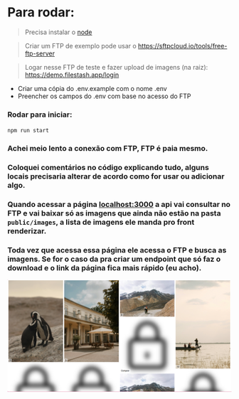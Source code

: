 # Para rodar:

> Precisa instalar o [node](https://nodejs.org/pt)

> Criar um FTP de exemplo pode usar o https://sftpcloud.io/tools/free-ftp-server

> Logar nesse FTP de teste e fazer upload de imagens (na raiz): https://demo.filestash.app/login

- Criar uma cópia do .env.example com o nome .env
- Preencher os campos do .env com base no acesso do FTP

### Rodar para iniciar:

`npm run start`

### Achei meio lento a conexão com FTP, FTP é paia mesmo. 
### Coloquei comentários no código explicando tudo, alguns locais precisaria alterar de acordo como for usar ou adicionar algo.

### Quando acessar a página [localhost:3000](localhost:3000) a api vai consultar no FTP e vai baixar só as imagens que ainda não estão na pasta `public/images`, a lista de imagens ele manda pro front renderizar.

### Toda vez que acessa essa página ele acessa o FTP e busca as imagens. Se for o caso da pra criar um endpoint que só faz o download e o link da página fica mais rápido (eu acho).

![Imagem de exemplo](public/app_exemplo.png)
